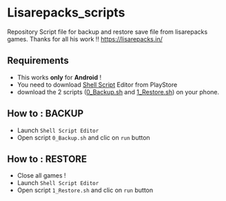# Lisarepacks_scripts
Repository Script file for backup and restore save file from lisarepacks games.
Thanks for all his work !! 
https://lisarepacks.in/

## Requirements
- This works __only__ for **Android** ! 
- You need to download [Shell Script](https://play.google.com/store/apps/details?id=com.qamar.editor.shellscript&hl=en_US) Editor from PlayStore
- download the 2 scripts ([0_Backup.sh](https://github.com/kayoo123/lisarepacks_scripts/raw/master/0_Backup.sh) and [1_Restore.sh](https://github.com/kayoo123/lisarepacks_scripts/raw/master/1_Restore.sh)) on your phone.

## How to : BACKUP
- Launch `Shell Script Editor`
- Open script `0_Backup.sh` and clic on `run` button

## How to : RESTORE
- Close all games !
- Launch `Shell Script Editor`
- Open script `1_Restore.sh` and clic on `run` button
